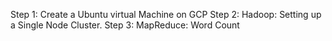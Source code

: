 Step 1: Create a Ubuntu virtual Machine on GCP
Step 2: Hadoop: Setting up a Single Node Cluster.
Step 3: MapReduce: Word Count 
